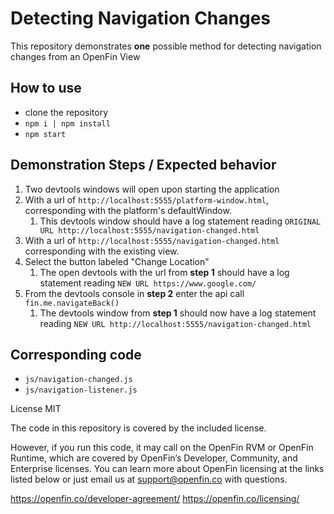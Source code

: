 # Detecting Navigation Changes

This repository demonstrates **one** possible method for detecting navigation changes from an OpenFin View

## How to use

- clone the repository
- `npm i | npm install`
- `npm start`

## Demonstration Steps / Expected behavior

1. Two devtools windows will open upon starting the application
2. With a url of `http://localhost:5555/platform-window.html`, corresponding with the platform's defaultWindow.
    1. This devtools window should have a log statement reading
  `ORIGINAL URL http://localhost:5555/navigation-changed.html`
3. With a url of `http://localhost:5555/navigation-changed.html` corresponding with the existing view.
4. Select the button labeled "Change Location"
   1. The open devtools with the url from **step 1** should have a log statement reading `NEW URL https://www.google.com/`
5. From the devtools console in **step 2** enter the api call `fin.me.navigateBack()`
   1. The devtools window from **step 1** should now have a log statement reading `NEW URL http://localhost:5555/navigation-changed.html`

## Corresponding code

- `js/navigation-changed.js`
- `js/navigation-listener.js`

License MIT

The code in this repository is covered by the included license.

However, if you run this code, it may call on the OpenFin RVM or OpenFin Runtime, which are covered by OpenFin’s Developer, Community, and Enterprise licenses. You can learn more about OpenFin licensing at the links listed below or just email us at support@openfin.co with questions.

<https://openfin.co/developer-agreement/>
<https://openfin.co/licensing/>
